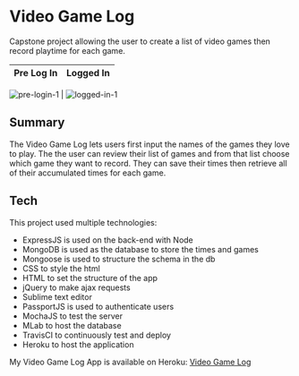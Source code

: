 # Video Game Log

Capstone project allowing the user to create a list of video games then record playtime for each game.

Pre Log In           |  Logged In
:-------------------------:|:-------------------------:
![pre-login-1](https://cloud.githubusercontent.com/assets/22624097/25152206/e4d96cd4-244d-11e7-93ef-b1c7ac31ecee.jpg)
  |  ![logged-in-1](https://cloud.githubusercontent.com/assets/22624097/25152236/f770e750-244d-11e7-8407-b85b029833b6.jpg)



## Summary

The Video Game Log lets users first input the names of the games they love to play. The the user can review their list of games and from that list choose which game they want to record. They can save their times then retrieve all of their accumulated times for each game. 

## Tech

This project used multiple technologies:

- ExpressJS is used on the back-end with Node
- MongoDB is used as the database to store the times and games
- Mongoose is used to structure the schema in the db
- CSS to style the html
- HTML to set the structure of the app
- jQuery to make ajax requests
- Sublime text editor
- PassportJS is used to authenticate users
- MochaJS to test the server
- MLab to host the database
- TravisCI to continuously test and deploy
- Heroku to host the application

My Video Game Log App is available on Heroku: [Video Game Log][app]

[app]: <https://immense-chamber-87502.herokuapp.com/>
